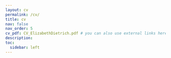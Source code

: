 ```yaml
---
layout: cv
permalink: /cv/
title: cv
nav: false
nav_order: 5
cv_pdf: CV_ElizabethDietrich.pdf # you can also use external links here
description: 
toc:
  sidebar: left
---
```

